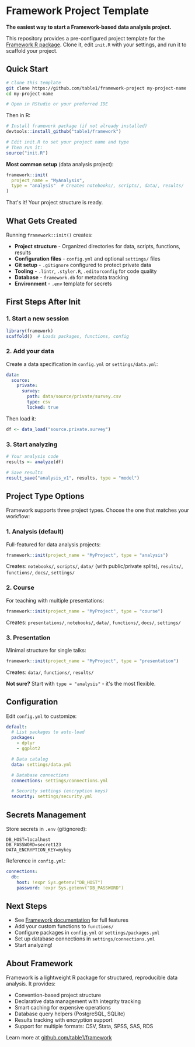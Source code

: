 # Framework Project Template

**The easiest way to start a Framework-based data analysis project.**

This repository provides a pre-configured project template for the [Framework R package](https://github.com/table1/framework). Clone it, edit `init.R` with your settings, and run it to scaffold your project.

## Quick Start

```bash
# Clone this template
git clone https://github.com/table1/framework-project my-project-name
cd my-project-name

# Open in RStudio or your preferred IDE
```

Then in R:

```r
# Install framework package (if not already installed)
devtools::install_github("table1/framework")

# Edit init.R to set your project name and type
# Then run it:
source("init.R")
```

**Most common setup** (data analysis project):
```r
framework::init(
  project_name = "MyAnalysis",
  type = "analysis"  # Creates notebooks/, scripts/, data/, results/
)
```

That's it! Your project structure is ready.

## What Gets Created

Running `framework::init()` creates:

- **Project structure** - Organized directories for data, scripts, functions, results
- **Configuration files** - `config.yml` and optional `settings/` files
- **Git setup** - `.gitignore` configured to protect private data
- **Tooling** - `.lintr`, `.styler.R`, `.editorconfig` for code quality
- **Database** - `framework.db` for metadata tracking
- **Environment** - `.env` template for secrets

## First Steps After Init

### 1. Start a new session

```r
library(framework)
scaffold()  # Loads packages, functions, config
```

### 2. Add your data

Create a data specification in `config.yml` or `settings/data.yml`:

```yaml
data:
  source:
    private:
      survey:
        path: data/source/private/survey.csv
        type: csv
        locked: true
```

Then load it:

```r
df <- data_load("source.private.survey")
```

### 3. Start analyzing

```r
# Your analysis code
results <- analyze(df)

# Save results
result_save("analysis_v1", results, type = "model")
```

## Project Type Options

Framework supports three project types. Choose the one that matches your workflow:

### 1. Analysis (default)
Full-featured for data analysis projects:
```r
framework::init(project_name = "MyProject", type = "analysis")
```
Creates: `notebooks/`, `scripts/`, `data/` (with public/private splits), `results/`, `functions/`, `docs/`, `settings/`

### 2. Course
For teaching with multiple presentations:
```r
framework::init(project_name = "MyProject", type = "course")
```
Creates: `presentations/`, `notebooks/`, `data/`, `functions/`, `docs/`, `settings/`

### 3. Presentation
Minimal structure for single talks:
```r
framework::init(project_name = "MyProject", type = "presentation")
```
Creates: `data/`, `functions/`, `results/`

**Not sure?** Start with `type = "analysis"` - it's the most flexible.

## Configuration

Edit `config.yml` to customize:

```yaml
default:
  # List packages to auto-load
  packages:
    - dplyr
    - ggplot2

  # Data catalog
  data: settings/data.yml

  # Database connections
  connections: settings/connections.yml

  # Security settings (encryption keys)
  security: settings/security.yml
```

## Secrets Management

Store secrets in `.env` (gitignored):

```env
DB_HOST=localhost
DB_PASSWORD=secret123
DATA_ENCRYPTION_KEY=mykey
```

Reference in `config.yml`:

```yaml
connections:
  db:
    host: !expr Sys.getenv("DB_HOST")
    password: !expr Sys.getenv("DB_PASSWORD")
```

## Next Steps

- See [Framework documentation](https://github.com/table1/framework) for full features
- Add your custom functions to `functions/`
- Configure packages in `config.yml` or `settings/packages.yml`
- Set up database connections in `settings/connections.yml`
- Start analyzing!

## About Framework

Framework is a lightweight R package for structured, reproducible data analysis. It provides:
- Convention-based project structure
- Declarative data management with integrity tracking
- Smart caching for expensive operations
- Database query helpers (PostgreSQL, SQLite)
- Results tracking with encryption support
- Support for multiple formats: CSV, Stata, SPSS, SAS, RDS

Learn more at [github.com/table1/framework](https://github.com/table1/framework)
